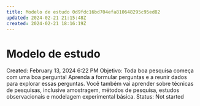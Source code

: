 ```yaml
---
title: Modelo de estudo 0d9fdc16bd704efa810648295c95ed82
updated: 2024-02-21 21:15:48Z
created: 2024-02-21 18:16:19Z
---
```


# Modelo de estudo

Created: February 13, 2024 6:22 PM
Objetivo: Toda boa pesquisa começa com uma boa pergunta! Aprenda a formular perguntas e a reunir dados para explorar essas perguntas. Você também vai aprender sobre técnicas de pesquisas, inclusive amostragem, métodos de pesquisa, estudos observacionais e modelagem experimental básica.
Status: Not started
